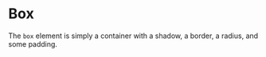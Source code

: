 # Box

The `box` element is simply a container with a shadow, a border, a radius, and some padding.
